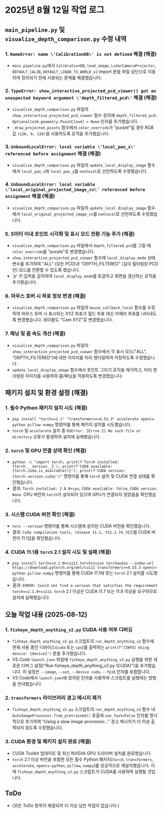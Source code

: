# 2025년 8월 12일 작업 로그

## `main_pipeline.py` 및 `visualize_depth_comparison.py` 수정 내역

### 1. `NameError: name \'CalibrationDB\' is not defined` 해결 (해결)
- `main_pipeline.py`에서 `CalibrationDB`, `load_image`, `LidarCameraProjector`, `DEFAULT_CALIB`, `DEFAULT_LIDAR_TO_WORLD_v2` import 문을 파일 상단으로 이동하여 정의되기 전에 사용되는 문제를 해결했습니다.

### 2. `TypeError: show_interactive_projected_pcd_viewer() got an unexpected keyword argument \'depth_filtered_pcd\'` 해결 (해결)
- `visualize_depth_comparison.py` 파일의 `show_interactive_projected_pcd_viewer` 함수 정의에 `depth_filtered_pcd: Optional[o3d.geometry.PointCloud] = None` 인자를 추가했습니다.
- `_draw_projected_points` 함수에서 `color_override`가 "purple"일 경우 RGB 값 `(128, 0, 128)`을 사용하도록 로직을 추가했습니다.

### 3. `UnboundLocalError: local variable \'local_pan_x\' referenced before assignment` 해결 (해결)
- `visualize_depth_comparison.py` 파일의 `update_local_display_image` 함수에서 `local_pan_x`와 `local_pan_y`를 `nonlocal`로 선언하도록 수정했습니다.

### 4. `UnboundLocalError: local variable \'local_original_projected_image_cv\' referenced before assignment` 해결 (해결)
- `visualize_depth_comparison.py` 파일의 `update_local_display_image` 함수에서 `local_original_projected_image_cv`를 `nonlocal`로 선언하도록 수정했습니다.

### 5. 5미터 이내 포인트 시각화 및 표시 모드 전환 기능 추가 (해결)
- `visualize_depth_comparison.py` 파일에서 `depth_filtered_pcd`를 그릴 때 `color_override`를 "purple"로 변경했습니다.
- `show_interactive_projected_pcd_viewer` 함수에 `local_display_mode` 상태 변수를 추가하여 "ALL" (모든 PCD)과 "DEPTH_FILTERED" (깊이 필터링된 PCD만) 모드를 전환할 수 있도록 했습니다.
- 'p' 키 입력을 감지하여 `local_display_mode`를 토글하고 화면을 갱신하는 로직을 추가했습니다.

### 6. 마우스 호버 시 좌표 정보 변경 (해결)
- `visualize_depth_comparison.py` 파일의 `mouse_callback_local` 함수를 수정하여 마우스 호버 시 표시되는 XYZ 좌표가 월드 좌표 대신 카메라 좌표를 나타내도록 변경했습니다. 레이블도 "Cam XYZ"로 변경했습니다.

### 7. 패닝 및 줌 속도 개선 (해결)
- `visualize_depth_comparison.py` 파일의 `show_interactive_projected_pcd_viewer` 함수에서 각 표시 모드("ALL", "DEPTH_FILTERED")에 대한 이미지를 미리 렌더링하여 저장하도록 수정했습니다.
- `update_local_display_image` 함수에서 포인트 그리기 로직을 제거하고, 미리 렌더링된 이미지를 사용하여 줌/패닝을 적용하도록 변경했습니다.

## 패키지 설치 및 환경 설정 (해결)

### 1. 필수 Python 패키지 설치 시도 (해결)
- `pip install "torch>=2.1" "transformers>=4.53.3" accelerate opencv-python pillow numpy` 명령어를 통해 패키지 설치를 시도했습니다.
- `torch` 및 `accelerate` 설치 중 `OSError: [Errno 2] No such file or directory` 오류가 발생하여 설치에 실패했습니다.

### 2. `torch` 및 GPU 연결 상태 확인 (해결)
- `python -c "import torch; print(f'Torch installed: {torch.__version__}'); print(f'CUDA available: {torch.cuda.is_available()}'); print(f'CUDA version: {torch.version.cuda}')"` 명령어를 통해 `torch` 설치 및 CUDA 연결 상태를 확인했습니다.
- 결과: `Torch installed: 2.8.0+cpu`, `CUDA available: False`, `CUDA version: None`. CPU 버전의 `torch`가 설치되어 있으며 GPU가 연결되지 않았음을 확인했습니다.

### 3. 시스템 CUDA 버전 확인 (해결)
- `nvcc --version` 명령어를 통해 시스템에 설치된 CUDA 버전을 확인했습니다.
- 결과: `Cuda compilation tools, release 11.1, V11.1.74`. 시스템 CUDA 버전이 11.1임을 확인했습니다.

### 4. CUDA 11.1용 `torch` 2.1 설치 시도 및 실패 (해결)
- `pip install torch==2.1.0+cu111 torchvision torchaudio --index-url https://download.pytorch.org/whl/cu111 transformers>=4.53.3 opencv-python pillow numpy` 명령어를 통해 CUDA 11.1에 맞는 `torch` 2.1 설치를 시도했습니다.
- 결과: `ERROR: Could not find a version that satisfies the requirement torch==2.1.0+cu111`. `torch` 2.1 이상은 CUDA 11.7 또는 11.8 이상을 요구하므로 설치에 실패했습니다.

## 오늘 작업 내용 (2025-08-12)

### 1. `fisheye_depth_anything_v2.py` CUDA 사용 여부 디버깅
- `fisheye_depth_anything_v2.py` 스크립트의 `run_depth_anything_v2` 함수에 현재 사용 중인 디바이스(`cuda` 또는 `cpu`)를 출력하는 `print(f"[INFO] Using device: {device}")` 문을 추가했습니다.
- VS Code `launch.json` 파일에 `fisheye_depth_anything_v2.py` 실행을 위한 새로운 디버그 설정("Run fisheye_depth_anything_v2.py (CUDA)")을 추가했습니다. 이 설정은 `--image`, `--out`, `--device cuda`, `--fp16` 인자를 포함합니다.
- VS Code에서 `launch.json`에 정의된 인자를 사용하여 스크립트를 실행하는 방법을 안내했습니다.

### 2. `transformers` 라이브러리 경고 메시지 제거
- `fisheye_depth_anything_v2.py` 스크립트의 `run_depth_anything_v2` 함수 내 `AutoImageProcessor.from_pretrained()` 호출에 `use_fast=False` 인자를 명시적으로 추가하여 "Using a slow image processor..." 경고 메시지가 더 이상 출력되지 않도록 수정했습니다.

### 3. CUDA 환경 및 패키지 설치 완료 (해결)
- CUDA Toolkit 업데이트 및 최신 NVIDIA GPU 드라이버 설치를 완료했습니다.
- `torch` 2.1 이상 버전을 포함한 모든 필수 Python 패키지(`torch`, `transformers`, `accelerate`, `opencv-python`, `pillow`, `numpy`)를 성공적으로 재설치했습니다. 이제 `fisheye_depth_anything_v2.py` 스크립트가 CUDA를 사용하여 실행될 것입니다.

## ToDo

- (모든 ToDo 항목이 해결되어 더 이상 남은 작업이 없습니다.)